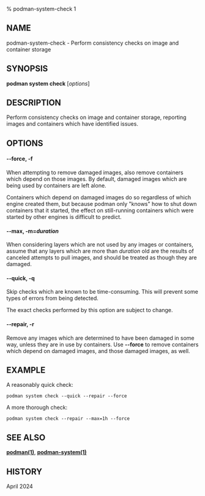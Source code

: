 % podman-system-check 1

## NAME
podman\-system\-check - Perform consistency checks on image and container storage

## SYNOPSIS
**podman system check** [*options*]

## DESCRIPTION
Perform consistency checks on image and container storage, reporting images and
containers which have identified issues.

## OPTIONS

#### **--force**, **-f**

When attempting to remove damaged images, also remove containers which depend
on those images.  By default, damaged images which are being used by containers
are left alone.

Containers which depend on damaged images do so regardless of which engine
created them, but because podman only "knows" how to shut down containers that
it started, the effect on still-running containers which were started by other
engines is difficult to predict.

#### **--max**, **-m**=*duration*

When considering layers which are not used by any images or containers, assume
that any layers which are more than *duration* old are the results of canceled
attempts to pull images, and should be treated as though they are damaged.

#### **--quick**, **-q**

Skip checks which are known to be time-consuming.  This will prevent some types
of errors from being detected.

The exact checks performed by this option are subject to change.

#### **--repair**, **-r**

Remove any images which are determined to have been damaged in some way, unless
they are in use by containers.  Use **--force** to remove containers which
depend on damaged images, and those damaged images, as well.

## EXAMPLE

A reasonably quick check:
```
podman system check --quick --repair --force
```

A more thorough check:
```
podman system check --repair --max=1h --force
```

## SEE ALSO
**[podman(1)](podman.1.md)**, **[podman-system(1)](podman-system.1.md)**

## HISTORY
April 2024
